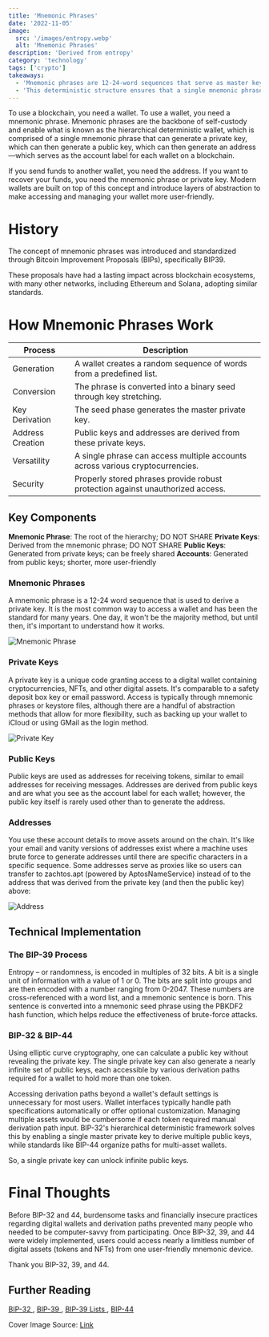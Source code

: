 ```yaml
---
title: 'Mnemonic Phrases'
date: '2022-11-05'
image:
  src: '/images/entropy.webp'
  alt: 'Mnemonic Phrases'
description: 'Derived from entropy'
category: 'technology'
tags: ['crypto']
takeaways:
  - 'Mnemonic phrases are 12-24-word sequences that serve as master keys for blockchain wallets. They are the foundation of the hierarchical deterministic wallet we all know and love.'
  - 'This deterministic structure ensures that a single mnemonic phrase can generate an extensive array of wallet accounts, consistently producing the same sequence when input.'
---
```


To use a blockchain, you need a wallet. To use a wallet, you need a mnemonic phrase. Mnemonic phrases are the backbone of self-custody and enable what is known as the hierarchical deterministic wallet, which is comprised of a single mnemonic phrase that can generate a private key, which can then generate a public key, which can then generate an address—which serves as the account label for each wallet on a blockchain.

If you send funds to another wallet, you need the address. If you want to recover your funds, you need the mnemonic phrase or private key. Modern wallets are built on top of this concept and introduce layers of abstraction to make accessing and managing your wallet more user-friendly.

# History

The concept of mnemonic phrases was introduced and standardized through Bitcoin Improvement Proposals (BIPs), specifically BIP39.

These proposals have had a lasting impact across blockchain ecosystems, with many other networks, including Ethereum and Solana, adopting similar standards.

# How Mnemonic Phrases Work

| Process          | Description                                                                    |
| ---------------- | ------------------------------------------------------------------------------ |
| Generation       | A wallet creates a random sequence of words from a predefined list.            |
| Conversion       | The phrase is converted into a binary seed through key stretching.             |
| Key Derivation   | The seed phase generates the master private key.                               |
| Address Creation | Public keys and addresses are derived from these private keys.                 |
| Versatility      | A single phrase can access multiple accounts across various cryptocurrencies.  |
| Security         | Properly stored phrases provide robust protection against unauthorized access. |

## Key Components

**Mnemonic Phrase**: The root of the hierarchy; DO NOT SHARE
**Private Keys**: Derived from the mnemonic phrase; DO NOT SHARE
**Public Keys**: Generated from private keys; can be freely shared
**Accounts**: Generated from public keys; shorter, more user-friendly

### Mnemonic Phrases

A mnemonic phrase is a 12-24 word sequence that is used to derive a private key. It is the most common way to access a wallet and has been the standard for many years. One day, it won't be the majority method, but until then, it's important to understand how it works.

![Mnemonic Phrase](/images/petra-phrase.webp)

### Private Keys

A private key is a unique code granting access to a digital wallet containing cryptocurrencies, NFTs, and other digital assets. It's comparable to a safety deposit box key or email password. Access is typically through mnemonic phrases or keystore files, although there are a handful of abstraction methods that allow for more flexibility, such as backing up your wallet to iCloud or using GMail as the login method.

![Private Key](/images/private-key.webp)

### Public Keys

Public keys are used as addresses for receiving tokens, similar to email addresses for receiving messages. Addresses are derived from public keys and are what you see as the account label for each wallet; however, the public key itself is rarely used other than to generate the address.

### Addresses

You use these account details to move assets around on the chain. It's like your email and vanity versions of addresses exist where a machine uses brute force to generate addresses until there are specific characters in a specific sequence. Some addresses serve as proxies like so users can transfer to zachtos.apt (powered by AptosNameService) instead of to the address that was derived from the private key (and then the public key) above:

![Address](/images/petra-address.webp)

## Technical Implementation

### The BIP-39 Process

Entropy – or randomness, is encoded in multiples of 32 bits. A bit is a single unit of information with a value of 1 or 0. The bits are split into groups and are then encoded with a number ranging from 0-2047. These numbers are cross-referenced with a word list, and a mnemonic sentence is born. This sentence is converted into a mnemonic seed phrase using the PBKDF2 hash function, which helps reduce the effectiveness of brute-force attacks.

### BIP-32 & BIP-44

Using elliptic curve cryptography, one can calculate a public key without revealing the private key. The single private key can also generate a nearly infinite set of public keys, each accessible by various derivation paths required for a wallet to hold more than one token.

Accessing derivation paths beyond a wallet's default settings is unnecessary for most users. Wallet interfaces typically handle path specifications automatically or offer optional customization. Managing multiple assets would be cumbersome if each token required manual derivation path input. BIP-32's hierarchical deterministic framework solves this by enabling a single master private key to derive multiple public keys, while standards like BIP-44 organize paths for multi-asset wallets.

So, a single private key can unlock infinite public keys.

# Final Thoughts

Before BIP-32 and 44, burdensome tasks and financially insecure practices regarding digital wallets and derivation paths prevented many people who needed to be computer-savvy from participating. Once BIP-32, 39, and 44 were widely implemented, users could access nearly a limitless number of digital assets (tokens and NFTs) from one user-friendly mnemonic device. 

Thank you BIP-32, 39, and 44.

## Further Reading

[BIP-32 ](https://github.com/bitcoin/bips/blob/master/bip-0032.mediawiki), [BIP-39 ](https://github.com/bitcoin/bips/blob/master/bip-0039.mediawiki#Generating_the_mnemonic), [BIP-39 Lists ](https://github.com/bitcoin/bips/blob/master/bip-0039/bip-0039-wordlists.md), [BIP-44](https://github.com/bitcoin/bips/blob/master/bip-0044.mediawiki)

Cover Image Source: [Link](https://entropy-global.com/) 
